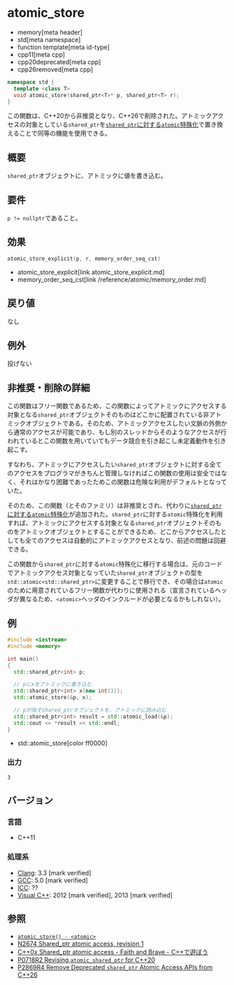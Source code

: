 # atomic_store
* memory[meta header]
* std[meta namespace]
* function template[meta id-type]
* cpp11[meta cpp]
* cpp20deprecated[meta cpp]
* cpp26removed[meta cpp]

```cpp
namespace std {
  template <class T>
  void atomic_store(shared_ptr<T>* p, shared_ptr<T> r);
}
```

この関数は、C++20から非推奨となり、C++26で削除された。アトミックアクセスの対象としている`shared_ptr`を[`shared_ptr`に対する`atomic`特殊化](/reference/memory/atomic.md)で置き換えることで同等の機能を使用できる。

## 概要
`shared_ptr`オブジェクトに、アトミックに値を書き込む。


## 要件
`p != nullptr`であること。


## 効果
```cpp
atomic_store_explicit(p, r, memory_order_seq_cst)
```
* atomic_store_explicit[link atomic_store_explicit.md]
* memory_order_seq_cst[link /reference/atomic/memory_order.md]


## 戻り値
なし


## 例外
投げない

## 非推奨・削除の詳細

この関数はフリー関数であるため、この関数によってアトミックにアクセスする対象となる`shared_ptr`オブジェクトそのものはどこかに配置されている非アトミックオブジェクトである。そのため、アトミックアクセスしたい文脈の外側から通常のアクセスが可能であり、もし別のスレッドからそのようなアクセスが行われているとこの関数を用いていてもデータ競合を引き起こし未定義動作を引き起こす。

すなわち、アトミックにアクセスしたい`shared_ptr`オブジェクトに対する全てのアクセスをプログラマがきちんと管理しなければこの関数の使用は安全ではなく、それはかなり困難であったためこの関数は危険な利用がデフォルトとなっていた。

そのため、この関数（とそのファミリ）は非推奨とされ、代わりに[`shared_ptr`に対する`atomic`特殊化](/reference/memory/atomic.md)が追加された。`shared_ptr`に対する`atomic`特殊化を利用すれば、アトミックにアクセスする対象となる`shared_ptr`オブジェクトそのものをアトミックオブジェクトとすることができるため、どこからアクセスしたとしても全てのアクセスは自動的にアトミックアクセスとなり、前述の問題は回避できる。

この関数から`shared_ptr`に対する`atomic`特殊化に移行する場合は、元のコードでアトミックアクセス対象となっていた`shared_ptr`オブジェクトの型を`std::atomic<std::shared_ptr>`に変更することで移行でき、その場合は`atomic`のために用意されているフリー関数が代わりに使用される（宣言されているヘッダが異なるため、`<atomic>`ヘッダのインクルードが必要となるかもしれない）。

## 例
```cpp example
#include <iostream>
#include <memory>

int main()
{
  std::shared_ptr<int> p;

  // pにxをアトミックに書き込む
  std::shared_ptr<int> x(new int(3));
  std::atomic_store(&p, x);

  // pが指すshared_ptrオブジェクトを、アトミックに読み込む
  std::shared_ptr<int> result = std::atomic_load(&p);
  std::cout << *result << std::endl;
}
```
* std::atomic_store[color ff0000]

### 出力
```
3
```


## バージョン
### 言語
- C++11

### 処理系
- [Clang](/implementation.md#clang): 3.3 [mark verified]
- [GCC](/implementation.md#gcc): 5.0 [mark verified]
- [ICC](/implementation.md#icc): ??
- [Visual C++](/implementation.md#visual_cpp): 2012 [mark verified], 2013 [mark verified]


## 参照
- [`atomic_store() - <atomic>`](/reference/atomic/atomic_store.md)
- [N2674 Shared_ptr atomic access, revision 1](http://www.open-std.org/jtc1/sc22/wg21/docs/papers/2008/n2674.htm)
- [C++0x Shared_ptr atomic access - Faith and Brave - C++で遊ぼう](http://faithandbrave.hateblo.jp/entry/20081015/1224066366)
- [P0718R2 Revising `atomic_shared_ptr` for C++20](http://www.open-std.org/jtc1/sc22/wg21/docs/papers/2017/p0718r2.html)
- [P2869R4 Remove Deprecated `shared_ptr` Atomic Access APIs from C++26](https://open-std.org/jtc1/sc22/wg21/docs/papers/2024/p2869r4.pdf)
